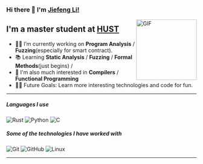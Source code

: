 
### Hi there 👋 I'm [Jiefeng Li!](https://github.com/jf-li00/jf-li00/)

<img align="right" alt="GIF" height="160px" src="https://media.giphy.com/media/Ah3zHH7hvsSB2/giphy.gif" />

## I'm a master student at [HUST](https://hust.edu.cn/)

- 👨‍💻 I’m currently working on **Program Analysis** / **Fuzzing**(especially for smart contract). 
- 📚 Learning **Static Analysis** / **Fuzzing** / **Formal Methods**(just begins) / 
- 🎇 I'm also much interested in **Compilers** / **Functional Programming**
- 💪🏼 Future Goals: Learn more interesting technologies and code for fun.

---

##### Languages I use

![Rust](https://img.shields.io/badge/-Rust-000000?style=flat&logo=rust)
![Python](https://img.shields.io/badge/-Python-000000?style=flat&logo=python)
![C](https://img.shields.io/badge/-C-000000?style=flat&logo=c)

##### Some of the technologies I have worked with

![Git](https://img.shields.io/badge/-Git-222222?style=flat&logo=git&logoColor=F05032)
![GitHub](https://img.shields.io/badge/-GitHub-222222?style=flat&logo=github&logoColor=181717)
![Linux](https://img.shields.io/badge/-Linux-222222?style=flat&logo=linux&logoColor=FCC624)
<br/>

---